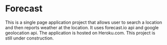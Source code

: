 # Forecast

This is a single page application project that allows user to search a location and then reports weather at the location. It uses forecast.io api and google geolocation api. The application is hosted on Heroku.com. This project is still under construction.

